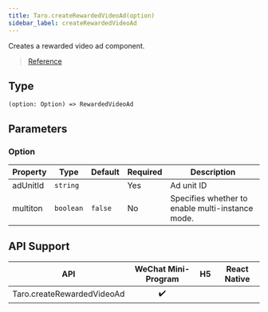 ```yaml
---
title: Taro.createRewardedVideoAd(option)
sidebar_label: createRewardedVideoAd
---
```


Creates a rewarded video ad component.

> [Reference](https://developers.weixin.qq.com/miniprogram/dev/api/ad/wx.createRewardedVideoAd.html)

## Type

```tsx
(option: Option) => RewardedVideoAd
```

## Parameters

### Option

<table>
  <thead>
    <tr>
      <th>Property</th>
      <th>Type</th>
      <th style={{ textAlign: "center"}}>Default</th>
      <th style={{ textAlign: "center"}}>Required</th>
      <th>Description</th>
    </tr>
  </thead>
  <tbody>
    <tr>
      <td>adUnitId</td>
      <td><code>string</code></td>
      <td style={{ textAlign: "center"}}></td>
      <td style={{ textAlign: "center"}}>Yes</td>
      <td>Ad unit ID</td>
    </tr>
    <tr>
      <td>multiton</td>
      <td><code>boolean</code></td>
      <td style={{ textAlign: "center"}}><code>false</code></td>
      <td style={{ textAlign: "center"}}>No</td>
      <td>Specifies whether to enable multi-instance mode.</td>
    </tr>
  </tbody>
</table>

## API Support

|            API             | WeChat Mini-Program | H5 | React Native |
|:--------------------------:|:-------------------:|:--:|:------------:|
| Taro.createRewardedVideoAd |         ✔️          |    |              |
